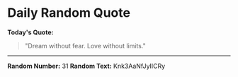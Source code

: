 # Daily Random Quote

**Today's Quote:**
> "Dream without fear. Love without limits."

---

**Random Number:** 31
**Random Text:** Knk3AaNfJyIICRy
